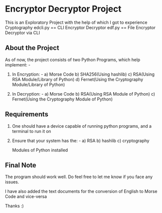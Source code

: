 # Encryptor Decryptor Project

This is an Exploratory Project with the help of which I got to experience Cryptography
edcli.py == CLI Encryptor Decryptor
edf.py == File Encryptor Decryptor via CLI

##  About the Project

As of now, the project consists of two Python Programs, which help implement: -

1) In Encryption: -
    a) Morse Code
    b) SHA256(Using hashlib)
    c) RSA(Using RSA Module/Library of Python)
    d) Fernet(Using the Cryptography Module/Library of Python)

2) In Decryption: -
    a) Morse Code
    b) RSA(Using RSA Module of Python)
    c) Fernet(Using the Cryptography Module of Python)

## Requirements

1) One should have a device capable of running python programs, and a terminal to run it on
2) Ensure that your system has the: -
    a) RSA
    b) hashlib
    c) cryptography

    Modules of Python installed

## Final Note

The program should work well. Do feel free to let me know if you face any issues.

I have also added the text documents for the conversion of English to Morse Code and vice-versa

Thanks :)